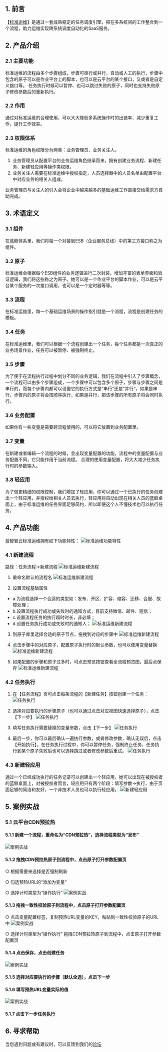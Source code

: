 ## 1. 前言 
【[标准运维](http://o.qcloud.com/console?app=gcloud-v2)】是通过一套成熟稳定的任务调度引擎，把在多系统间的工作整合到一个流程，助力运维实现跨系统调度自动化的SaaS服务。
## 2. 产品介绍
### 2.1 主要功能
标准运维的流程由多个步骤组成，步骤可串行或并行，自动或人工的执行，步骤中包含的原子可以是作业平台上的脚本，也可以是云平台的某个接口，又或者是自定义接口等。
任务执行时候可以暂停、也可以跳过失败的原子，同时也支持失败原子修改参数后的重新执行。
### 2.2 作用
通过对标准运维的合理使用，可以大大降低多系统操作时的出错率、减少重复工作，提升工作效率。
### 2.3 权限体系
标准运维的角色权限分为两类：业务管理员、业务关注人。

1.	业务管理员从配置平台的业务运维角色继承而来，拥有创建业务流程、新建任务、新建轻应用等操作类权限，
2.	业务关注人需要在标准运维中授权指定，人员选择器中的人员名单由配置平台中对应业务的相关人组成。

业务管理员与关注人的引入会将企业中越来越多的基础运维工作直接交给需求方自助完成。
## 3. 术语定义
### 3.1 组件
在蓝鲸体系里，我们将每一个对接到ESB（企业服务总线）中的第三方接口称之为组件。
### 3.2 原子
标准运维会根据每个ESB组件的业务逻辑进行二次封装，增加丰富的表单界面和验证逻辑，我们将这些称之为原子。她可以是一个作业平台的脚本作业，可以是云平台某个服务的一次接口调用，也可以是一个定时器等等。
### 3.3 流程
在标准运维里，每一个基础运维场景的操作指引就是一个流程，流程是创建任务的模板。
### 3.4 任务
在标准运维里，我们可以根据一个流程创建出一个任务，每个任务都是一次真正的业务场景作业，任务可以被暂停、被强制终止。
### 3.5 步骤
为了便于在流程执行过程中划分不同的业务逻辑，我们在流程中引入了步骤概念，一个流程可以由多个步骤组成，一个步骤中可以包含多个原子，步骤与步骤之间是串行的，而每个步骤内都可以设置它的执行方式是“串行”还是“并行”，如果是串行，步骤内的原子将会按顺序执行，如果是并行，那该步骤的所有原子将会同时执行。
### 3.6 业务配置
如果你有一些变量是需要跨流程使用的，可以将它放置到业务配置里。
### 3.7 变量
在新建或者编辑一个流程的时候，会出现变量配置的功能，流程中的变量配置与业务配置不同，它只能作用于当前流程。
合理的使用变量配置，将大大减少任务执行时的参数输入。
### 3.8 轻应用
为了做更精细的权限控制，我们增加了轻应用，你可以通过一个已执行的任务创建出一个轻应用，并授权给相关人员去执行，轻应用将自动出现在相关人员的蓝鲸桌面上，由于标准运维的任务界面足够简约，所以即便这个人不懂技术也可以执行任务。
## 4. 产品功能
蓝鲸智云标准运维拥有如下功能特性：
![标准运维功能特性](https://mc.qcloudimg.com/static/img/511b4db41d5200f7524d447944effa57/1.jpg)

### 4.1 新建流程
路径：任务流程->新建流程
![标准运维新建流程](https://mc.qcloudimg.com/static/img/3f3c443fd37cec059abefaacb21d0496/2.jpg)

1. 重命名默认的流程名
![标准运维新建流程](https://mc.qcloudimg.com/static/img/ba0216da64c0c6ac788a8879a534cbc8/3.jpg) 

2. 设置流程基础属性
 - a.为流程选择一个合适的类型如：发布、开区、扩容、缩容、迁移、合服、故障处理；
 - b.设置流程执行成功或失败时的通知方式，目前支持微信、邮件、短信；
 - c.设置流程任务的执行超时时长，非必填；
 - d.设置任务执行成功或失败时的通知人；
![标准运维新建流程](https://mc.qcloudimg.com/static/img/a71254a203bd82cb0807baa716ba4614/4.jpg) 

3. 到原子库里选择合适的原子节点，拖拽到对应的步骤中
![标准运维新建流程](https://mc.qcloudimg.com/static/img/edb8b8ff0718406bf617e3f9a72bd0d1/5.jpg)
	 
4. 点击步骤中的对应原子，配置原子执行时的默认参数，也可以使用变量替换
![标准运维新建流程](https://mc.qcloudimg.com/static/img/dd132f35a730fe9e6f5488cbf0baa992/6.jpg)

5. 如果配置的步骤和原子过多时，可点击预览按钮查看全流程预览图，最后点保存
![标准运维新建流程](https://mc.qcloudimg.com/static/img/aaaaad44c9337ff46d678248a828bcdd/7.jpg)

### 4.2 任务执行
1. 在【任务流程】页可点击每条流程的【新建任务】按钮创建一个任务：	
![任务执行](https://mc.qcloudimg.com/static/img/1d14abaf23ab6b2c12d0628e953b1f24/421.jpg) 

2. 选择对应要执行的步骤原子（也可以通过点击对应视图快速选择原子），点击【下一步】
![任务执行](https://mc.qcloudimg.com/static/img/89980ce64765d5be3bb30f3d43ad0e89/422.jpg)
  
3. 填写任务执行需要替换的变量参数，点击【下一步】
![任务执行](https://mc.qcloudimg.com/static/img/ec818a8a7c15268816740b16a72e802f/423.jpg) 

4. 最后一步，你可以最后确认一遍执行参数，或者修改参数，确认无误后，点击【开始执行】，在任务执行过程中，你可以暂停任务，强制终止任务，任务执行到某个原子失败后也可以选择跳过或者修改参数后重试。
![任务执行](https://mc.qcloudimg.com/static/img/77f46262b7ee4b02fbed42c07fbae06a/424.jpg)
  
### 4.3 新建轻应用
通过一个已经成功执行的任务记录可以创建出一个轻应用，她可以出现在被授权者的蓝鲸桌面上，对被授权者而言，轻应用只有两个阶段：填写参数->执行，由于页面足够的简洁和友好，一个非技术人员也可以执行轻应用。
![新建轻应用](https://mc.qcloudimg.com/static/img/9e9129cf5778b9e38f60c66c353d5ae2/431.jpg) 

## 5. 案例实战
### 5.1 云平台CDN预拉热
#### 5.1.1 新建一个流程，重命名为“CDN预拉热”，选择流程类型为“发布”
![案例实战](https://mc.qcloudimg.com/static/img/cf77b0acc3890faf86c6392c45e4ee93/511.jpg) 

#### 5.1.2 拖拽CDN预拉热原子到流程中，点击原子打开参数配置页
○	根据需要来选择是否强制刷新

○	勾选预热URL的“添加为变量”

○	选择计时类型为“操作执行”
![案例实战](https://mc.qcloudimg.com/static/img/5a0fa35e4b07042f1bdfcb1cac297ac9/512.jpg)  

#### 5.1.3 拖拽一致性校验原子到流程中，点击原子打开参数配置页
○	点击变量配置标签，复制预热URL变量的KEY，粘贴到一致性校验原子的URL中
![案例实战](https://mc.qcloudimg.com/static/img/83e5332b238954ddf4d55d1b5d7b26d6/513.jpg) 
 
○	选择计时类型为“操作执行”
拖拽CDN预拉热原子到流程中，点击原子打开参数配置页

#### 5.1.4 点击保存，点击创建任务
![案例实战](https://mc.qcloudimg.com/static/img/1d8bb8302917ecefb21bc157c46cd08f/514.jpg)  

#### 5.1.5 选择对应要执行的步骤（默认全选），点击下一步
#### 5.1.6 填写预热URL变量实际的值
![案例实战](https://mc.qcloudimg.com/static/img/bec71f0306d57664acfe3ca599d4d573/515.jpg) 
 
#### 5.1.7 点击下一步任务执行

## 6. 寻求帮助
当您遇到问题或有建议时，可以反馈到我们的[论坛](http://bbs.qcloud.com/)
